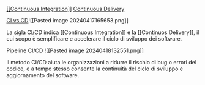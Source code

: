 [[[Continuous Integration]]](https://www.goretro.ai/post/what-is-continuous-integration-in-[[scrum]])
[Continuous Delivery](https://en.wikipedia.org/wiki/Continuous_delivery "Continuous delivery")

[CI vs CD](https://www.redhat.com/it/topics/devops/what-is-ci-cd)![[Pasted image 20240417165653.png]]

La sigla  CI/CD indica [[Continuous Integration]] e la [[Continuos Delivery]], il cui scopo è semplificare e accelerare il ciclo di sviluppo dei software.

Pipeline CI/CD
![[Pasted image 20240418132551.png]]

Il metodo CI/CD aiuta le organizzazioni a ridurre il rischio di bug o errori del codice, e a tempo stesso consente la continuità del ciclo di sviluppo e aggiornamento del software.